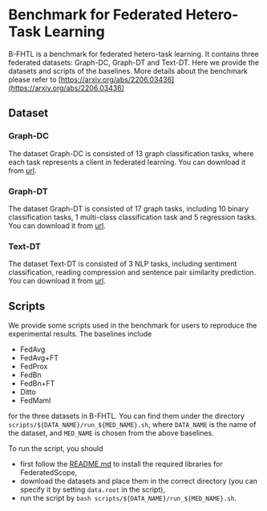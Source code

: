 # Benchmark for Federated Hetero-Task Learning

B-FHTL is a benchmark for federated hetero-task learning. 
It contains three federated datasets: Graph-DC, Graph-DT and Text-DT. 
Here we provide the datasets and scripts of the baselines.
More details about the benchmark please refer to [https://arxiv.org/abs/2206.03436](https://arxiv.org/abs/2206.03436)

## Dataset
### Graph-DC
The dataset Graph-DC is consisted of 13 graph classification tasks, where each task represents a client in federated learning. 
You can download it from [url]().

### Graph-DT
The dataset Graph-DT is consisted of 17 graph tasks, including 10 binary classification tasks, 1 multi-class classification task and 5 regression tasks.
You can download it from [url]().

### Text-DT
The dataset Text-DT is consisted of 3 NLP tasks, including sentiment classification, reading compression and sentence pair similarity prediction. 
You can download it from [url]().

## Scripts
We provide some scripts used in the benchmark for users to reproduce the experimental results.
The baselines include 
 - FedAvg
 - FedAvg+FT
 - FedProx
 - FedBn
 - FedBn+FT
 - Ditto
 - FedMaml

for the three datasets in B-FHTL. You can find them under the directory `scripts/${DATA_NAME}/run_${MED_NAME}.sh`, where `DATA_NAME` is the name of the dataset, and `MED_NAME` is chosen from the above baselines.  

To run the script, you should  
- first follow the [README.md](https://github.com/alibaba/FederatedScope/blob/master/README.md) to install the required libraries for FederatedScope,  
- download the datasets and place them in the correct directory (you can specify it by setting `data.root` in the script), 
- run the script by `bash scripts/${DATA_NAME}/run_${MED_NAME}.sh`.